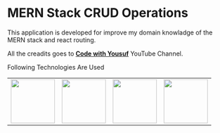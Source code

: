 <h1>MERN Stack CRUD Operations</h1>
<p>This application is developed for improve my domain knowladge of the MERN stack and react routing.</p>
<p>All the creadits goes to <strong><a href = "https://www.youtube.com/watch?v=enOsPhp2Z6Q&t=351s">Code with Yousuf</a></strong> YouTube Channel.</p>
<p>Following Technologies Are Used</p>
<table border = "0">
  <tr>
    <td><img src = "https://miro.medium.com/v2/resize:fit:512/1*doAg1_fMQKWFoub-6gwUiQ.png" width = "100px" height = "100px"/></td>
    <td><img src = "https://e7.pngegg.com/pngimages/925/447/png-clipart-express-js-node-js-javascript-mongodb-node-js-text-trademark.png" width = "100px" height = "100px"/></td>
    <td><img src = "https://w7.pngwing.com/pngs/403/269/png-transparent-react-react-native-logos-brands-in-colors-icon-thumbnail.png" width = "100px" height = "100px"/></td>
    <td><img src = "https://cdn.iconscout.com/icon/free/png-256/free-node-js-1174925.png?f=webp" width = "100px" height = "100px"/></td>
  </tr>
</table>
